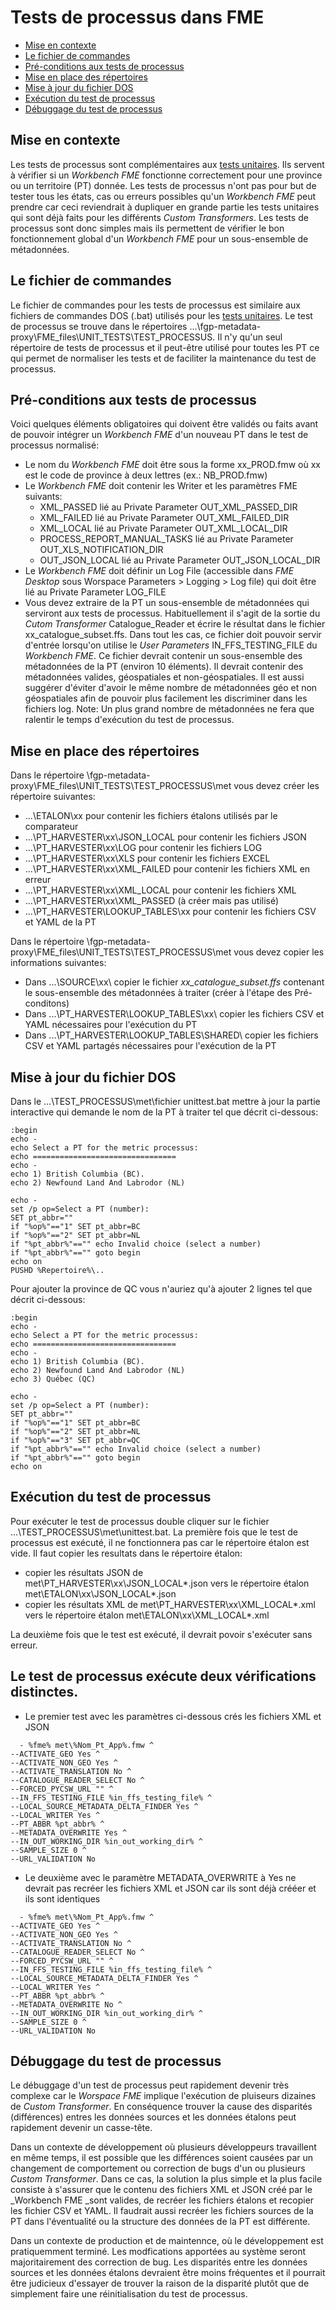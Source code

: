 # Tests de processus dans FME

- [Mise en contexte](#Mise-en-contexte)
- [Le fichier de commandes](#Le-fichier-de-commandes)
- [Pré-conditions aux tests de processus](#Pré-conditions-aux-tests-de-processus)
- [Mise en place des répertoires](#Mise-en-place-des-répertoires)
- [Mise à jour du fichier DOS](#Mise-à-jour-du-fichier-DOS)
- [Exécution du test de processus](#Exécution-du-test-de-processus)
- [Débuggage du test de processus](#Débuggage-du-test-de-processus)

## Mise en contexte

Les tests de processus sont complémentaires aux [tests unitaires](https://github.com/federal-geospatial-platform/fgp-metadata-proxy/blob/master/docs/Tests%20Unitaires.md).  Ils servent à vérifier si un _Workbench FME_ fonctionne correctement pour une province ou un territoire (PT) donnée.  Les tests de processus n'ont pas pour but de tester tous les états, cas ou erreurs possibles qu'un _Workbench FME_ peut prendre car ceci reviendrait à dupliquer en grande partie les tests unitaires qui sont déjà faits pour les différents _Custom Transformers_.  Les tests de processus sont donc simples mais ils permettent de vérifier le bon fonctionnement global d'un _Workbench FME_ pour un sous-ensemble de métadonnées.

## Le fichier de commandes

Le fichier de commandes pour les tests de processus est similaire aux fichiers de commandes DOS (.bat) utilisés pour les [tests unitaires](https://github.com/federal-geospatial-platform/fgp-metadata-proxy/blob/master/docs/Tests%20Unitaires.md). Le test de processus se trouve dans le répertoires ...\fgp-metadata-proxy\FME_files\UNIT_TESTS\TEST_PROCESSUS. Il n'y qu'un seul répertoire de tests de processus et il peut-être utilisé pour toutes les PT ce qui permet de normaliser les tests et de faciliter la maintenance du test de processus.

## Pré-conditions aux tests de processus

Voici quelques éléments obligatoires qui doivent être validés ou faits avant de pouvoir intégrer un _Workbench FME_ d'un nouveau PT dans le test de processus normalisé:

  - Le nom du _Workbench FME_ doit être sous la forme xx_PROD.fmw où xx est le code de province à deux lettres (ex.: NB_PROD.fmw)
  - Le _Workbench FME_ doit contenir les Writer et les paramètres FME  suivants:
    - XML_PASSED lié au Private Parameter OUT_XML_PASSED_DIR
    - XML_FAILED lié au Private Parameter OUT_XML_FAILED_DIR
    - XML_LOCAL lié au Private Parameter OUT_XML_LOCAL_DIR
    - PROCESS_REPORT_MANUAL_TASKS lié au Private Parameter OUT_XLS_NOTIFICATION_DIR
    - OUT_JSON_LOCAL lié au Private Parameter OUT_JSON_LOCAL_DIR
  - Le _Workbench FME_ doit définir un Log File (accessible dans _FME Desktop_ sous Worspace Parameters > Logging > Log file) qui doit être lié au Private Parameter LOG_FILE
  - Vous devez extraire de la PT un sous-ensemble de métadonnées qui serviront aux tests de processus. Habituellement il s'agit de la sortie du _Cutom Transformer_ Catalogue_Reader et écrire le résultat dans le fichier xx_catalogue_subset.ffs.  Dans tout les cas, ce fichier doit pouvoir servir d'entrée lorsqu'on utilise le _User Parameters_ IN_FFS_TESTING_FILE du _Workbench FME_.  Ce fichier devrait contenir un sous-ensemble des métadonnées de la PT (environ 10 éléments). Il devrait contenir des métadonnées valides, géospatiales et non-géospatiales. Il est aussi suggérer d'éviter d'avoir le même nombre de métadonnées géo et non géospatiales afin de pouvoir plus facilement les discriminer dans les fichiers log.  Note: Un plus grand nombre de métadonnées ne fera que ralentir le temps d'exécution du test de processus.

## Mise en place des répertoires

Dans le répertoire \fgp-metadata-proxy\FME_files\UNIT_TESTS\TEST_PROCESSUS\met vous devez créer les répertoire suivantes:

  - ...\ETALON\xx pour contenir les fichiers étalons utilisés par le comparateur
  - ...\PT_HARVESTER\xx\JSON_LOCAL pour contenir les fichiers JSON
  - ...\PT_HARVESTER\xx\LOG pour contenir les fichiers LOG
  - ...\PT_HARVESTER\xx\XLS pour contenir les fichiers EXCEL
  - ...\PT_HARVESTER\xx\XML_FAILED pour contenir les fichiers XML en erreur
  - ...\PT_HARVESTER\xx\XML_LOCAL pour contenir les fichiers XML
  - ...\PT_HARVESTER\xx\XML_PASSED (à créer mais pas utilisé)
  - ...\PT_HARVESTER\LOOKUP_TABLES\xx pour contenir les fichiers CSV et YAML de la PT

Dans le répertoire \fgp-metadata-proxy\FME_files\UNIT_TESTS\TEST_PROCESSUS\met vous devez copier les informations suivantes:

  - Dans ...\SOURCE\xx\ copier le fichier _xx_catalogue_subset.ffs_ contenant le sous-ensemble des métadonnées à traiter (créer à l'étape des Pré-conditons)
  - Dans ...\PT_HARVESTER\LOOKUP_TABLES\xx\ copier les fichiers CSV et YAML nécessaires pour l'exécution du PT
  - Dans ...\PT_HARVESTER\LOOKUP_TABLES\SHARED\ copier les fichiers CSV et YAML partagés nécessaires pour l'exécution de la PT

## Mise à jour du fichier DOS

Dans le ...\TEST_PROCESSUS\met\fichier unittest.bat mettre à jour la partie interactive qui demande le nom de la PT à traiter tel que décrit ci-dessous:

```DOS
:begin
echo - 
echo Select a PT for the metric processus:
echo ================================
echo -
echo 1) British Columbia (BC).
echo 2) Newfound Land And Labrodor (NL)

echo -
set /p op=Select a PT (number):
SET pt_abbr=""
if "%op%"=="1" SET pt_abbr=BC
if "%op%"=="2" SET pt_abbr=NL
if "%pt_abbr%"=="" echo Invalid choice (select a number)
if "%pt_abbr%"=="" goto begin
echo on
PUSHD %Repertoire%\..
```

Pour ajouter la province de QC vous n'auriez qu'à ajouter 2 lignes tel que décrit ci-dessous: 
```DOS
:begin
echo - 
echo Select a PT for the metric processus:
echo ================================
echo -
echo 1) British Columbia (BC).
echo 2) Newfound Land And Labrodor (NL)
echo 3) Québec (QC)

echo -
set /p op=Select a PT (number):
SET pt_abbr=""
if "%op%"=="1" SET pt_abbr=BC
if "%op%"=="2" SET pt_abbr=NL
if "%op%"=="3" SET pt_abbr=QC
if "%pt_abbr%"=="" echo Invalid choice (select a number)
if "%pt_abbr%"=="" goto begin
echo on
```

## Exécution du test de processus

Pour exécuter le test de processus double cliquer sur le fichier ...\TEST_PROCESSUS\met\unittest.bat. La première fois que le test de processus est exécuté, il ne fonctionnera pas car le répertoire étalon est vide. Il faut copier les resultats dans le répertoire étalon:
  - copier les résultats JSON de met\PT_HARVESTER\xx\JSON_LOCAL\*.json vers le répertoire étalon met\ETALON\xx\JSON_LOCAL\*.json
  - copier les résultats XML de met\PT_HARVESTER\xx\XML_LOCAL\*.xml vers le répertoire étalon met\ETALON\xx\XML_LOCAL\*.xml

La deuxième fois que le test est exécuté, il devrait povoir s'exécuter sans erreur.
  
Le test de processus exécute deux vérifications distinctes.
  - 
  - Le premier test avec les paramètres ci-dessous crés les fichiers XML et JSON
```DOS
  - %fme% met\%Nom_Pt_App%.fmw ^
--ACTIVATE_GEO Yes ^
--ACTIVATE_NON_GEO Yes ^
--ACTIVATE_TRANSLATION No ^
--CATALOGUE_READER_SELECT No ^
--FORCED_PYCSW_URL "" ^
--IN_FFS_TESTING_FILE %in_ffs_testing_file% ^
--LOCAL_SOURCE_METADATA_DELTA_FINDER Yes ^
--LOCAL_WRITER Yes ^
--PT_ABBR %pt_abbr% ^
--METADATA_OVERWRITE Yes ^
--IN_OUT_WORKING_DIR %in_out_working_dir% ^
--SAMPLE_SIZE 0 ^
--URL_VALIDATION No
```
  - Le deuxième avec le paramètre METADATA_OVERWRITE à Yes ne devrait pas recréer les fichiers XML et JSON car ils sont déjà crééer et ils sont identiques
```DOS
  - %fme% met\%Nom_Pt_App%.fmw ^
--ACTIVATE_GEO Yes ^
--ACTIVATE_NON_GEO Yes ^
--ACTIVATE_TRANSLATION No ^
--CATALOGUE_READER_SELECT No ^
--FORCED_PYCSW_URL "" ^
--IN_FFS_TESTING_FILE %in_ffs_testing_file% ^
--LOCAL_SOURCE_METADATA_DELTA_FINDER Yes ^
--LOCAL_WRITER Yes ^
--PT_ABBR %pt_abbr% ^
--METADATA_OVERWRITE No ^
--IN_OUT_WORKING_DIR %in_out_working_dir% ^
--SAMPLE_SIZE 0 ^
--URL_VALIDATION No
```

## Débuggage du test de processus

Le débuggage d'un test de processus peut rapidement devenir très complexe car le _Worspace FME_ implique l'exécution de pluiseurs dizaines de _Custom Transformer_.  En conséquence trouver la cause des disparités (différences) entres les données sources et les données étalons peut rapidement devenir un casse-tête. 

Dans un contexte de développement où plusieurs développeurs travaillent en même temps, il est possible que les différences soient causées par un changement de comportement ou correction de bugs d'un ou plusieurs _Custom Transformer_.  Dans ce cas, la solution la plus simple et la plus facile consiste à s'assurer que le contenu des fichiers XML et JSON créé par le _Workbench FME _sont valides, de recréer les fichiers étalons et recopier les fichier CSV et YAML.  Il faudrait aussi recréer les fichiers sources de la PT dans l'éventualité ou la structure des données de la PT est différente.

Dans un contexte de production et de maintennce, où le développement est pratiquemment terminé. Les modfications apportées au système seront majoritairement des correction de bug. Les disparités entre les données sources et les données étalons devraient être moins fréquentes et il pourrait être judicieux d'essayer de trouver la raison de la disparité plutôt que de simplement faire une réinitialisation du test de processus.       
